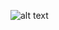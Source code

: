 ![alt text](http://d6449bb3dc657045bfc9-290115cc0d6de62a29c33db202ae565c.r80.cf1.rackcdn.com/694/spruce-leaf.jpg "Spruce")
